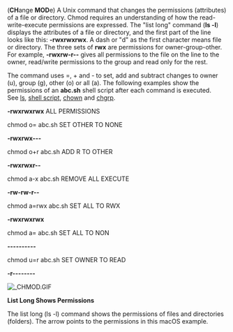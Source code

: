 (**CH**ange **MOD**e) A Unix command that changes the permissions (attributes) of a file or directory. Chmod requires an understanding of how the read-write-execute permissions are expressed. The "list long" command (**ls -l**) displays the attributes of a file or directory, and the first part of the line looks like this: **-rwxrwxrwx**. A dash or "d" as the first character means file or directory. The three sets of **rwx** are permissions for owner-group-other. For example, **-rwxrw-r--** gives all permissions to the file on the line to the owner, read/write permissions to the group and read only for the rest.

The command uses =, + and - to set, add and subtract changes to owner (u), group (g), other (o) or all (a). The following examples show the permissions of an **abc.sh** shell script after each command is executed. See [ls](https://www.pcmag.com/encyclopedia/term/ls), [shell script](https://www.pcmag.com/encyclopedia/term/shell-script), [chown](https://www.pcmag.com/encyclopedia/term/chown) and [chgrp](https://www.pcmag.com/encyclopedia/term/chgrp).

 **-rwxrwxrwx**          ALL PERMISSIONS

 chmod o= abc.sh     SET OTHER TO NONE

 **-rwxrwx---**

 chmod o+r abc.sh    ADD R TO OTHER

 **-rwxrwxr--**

 chmod a-x abc.sh    REMOVE ALL EXECUTE

 **-rw-rw-r--**

 chmod a=rwx abc.sh  SET ALL TO RWX

 **-rwxrwxrwx**

 chmod a= abc.sh     SET ALL TO NON

 **----------**

 chmod u=r abc.sh    SET OWNER TO READ

 **-r--------**

![_CHMOD.GIF](https://i.pcmag.com/imagery/encyclopedia-terms/chmod-_chmod.fit_lim.size_640x.gif)

**List Long Shows Permissions**

The list long (ls -l) command shows the permissions of files and directories (folders). The arrow points to the permissions in this macOS example.